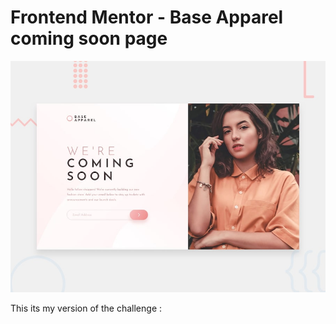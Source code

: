 # Frontend Mentor - Base Apparel coming soon page

![Design preview for the Base Apparel coming soon page coding challenge](./design/desktop-preview.jpg)

This its my version of the challenge :
